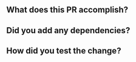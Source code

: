 <!--
NOTE: Please ensure you:
* provide a detailed pull request description and a succinct title (consider template below for guidance),
* follow the [Contributor Guidelines](https://github.com/TheAlphamerc/Goala/blob/master/CONTRIBUTING.md),
* and make sure that all contributions are properly licensed pursuant to the LICENSE file in the root of the repository.
-->

## What does this PR accomplish?

<!-- Title should be a short phrase, e.g. "Adds survey functionality". -->

<!-- Detailed description can include any design decisions you want reviewers to take note of. -->

<!-- List all issue numbers affected and closed by this PR. -->

## Did you add any dependencies?

<!-- List each added dependency and justifications (see the Guidelines) -->

## How did you test the change?

<!-- If relevant, add any screenshots of your UI changes. -->

